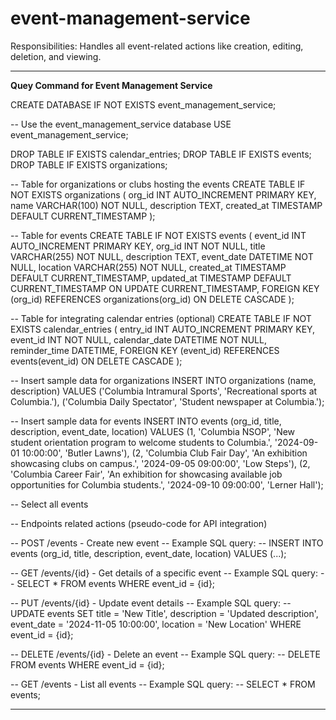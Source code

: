 # event-management-service
Responsibilities: Handles all event-related actions like creation, editing, deletion, and viewing.


---
**Quey Command for Event Management Service**

CREATE DATABASE IF NOT EXISTS event_management_service;

-- Use the event_management_service database
USE event_management_service;

DROP TABLE IF EXISTS calendar_entries;
DROP TABLE IF EXISTS events;
DROP TABLE IF EXISTS organizations;


-- Table for organizations or clubs hosting the events
CREATE TABLE IF NOT EXISTS organizations (
    org_id INT AUTO_INCREMENT PRIMARY KEY,
    name VARCHAR(100) NOT NULL,
    description TEXT,
    created_at TIMESTAMP DEFAULT CURRENT_TIMESTAMP
);

-- Table for events
CREATE TABLE IF NOT EXISTS events (
    event_id INT AUTO_INCREMENT PRIMARY KEY,
    org_id INT NOT NULL,
    title VARCHAR(255) NOT NULL,
    description TEXT,
    event_date DATETIME NOT NULL,
    location VARCHAR(255) NOT NULL,
    created_at TIMESTAMP DEFAULT CURRENT_TIMESTAMP,
    updated_at TIMESTAMP DEFAULT CURRENT_TIMESTAMP ON UPDATE CURRENT_TIMESTAMP,
    FOREIGN KEY (org_id) REFERENCES organizations(org_id) ON DELETE CASCADE
);

-- Table for integrating calendar entries (optional)
CREATE TABLE IF NOT EXISTS calendar_entries (
    entry_id INT AUTO_INCREMENT PRIMARY KEY,
    event_id INT NOT NULL,
    calendar_date DATETIME NOT NULL,
    reminder_time DATETIME,
    FOREIGN KEY (event_id) REFERENCES events(event_id) ON DELETE CASCADE
);

-- Insert sample data for organizations
INSERT INTO organizations (name, description) VALUES
('Columbia Intramural Sports', 'Recreational sports at Columbia.'),
('Columbia Daily Spectator', 'Student newspaper at Columbia.');

-- Insert sample data for events
INSERT INTO events (org_id, title, description, event_date, location) VALUES
(1, 'Columbia NSOP', 'New student orientation program to welcome students to Columbia.', '2024-09-01 10:00:00', 'Butler Lawns'),
(2, 'Columbia Club Fair Day', 'An exhibition showcasing clubs on campus.', '2024-09-05 09:00:00', 'Low Steps'),
(2, 'Columbia Career Fair', 'An exhibition for showcasing available job opportunities for Columbia students.', '2024-09-10 09:00:00', 'Lerner Hall');

-- Select all events

-- Endpoints related actions (pseudo-code for API integration)

-- POST /events - Create new event
-- Example SQL query:
-- INSERT INTO events (org_id, title, description, event_date, location) VALUES (...);

-- GET /events/{id} - Get details of a specific event
-- Example SQL query:
-- SELECT * FROM events WHERE event_id = {id};

-- PUT /events/{id} - Update event details
-- Example SQL query:
-- UPDATE events SET title = 'New Title', description = 'Updated description', event_date = '2024-11-05 10:00:00', location = 'New Location' WHERE event_id = {id};

-- DELETE /events/{id} - Delete an event
-- Example SQL query:
-- DELETE FROM events WHERE event_id = {id};

-- GET /events - List all events
-- Example SQL query:
-- SELECT * FROM events;

---
